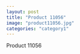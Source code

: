 ```yaml
---
layout: post
title: "Product 11056"
image: "product11056.jpg"
categories: "category1"
---
```

Product 11056
